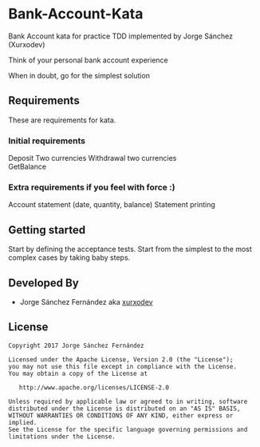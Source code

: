 # Bank-Account-Kata

Bank Account kata for practice TDD implemented by Jorge Sánchez (Xurxodev)

Think of your personal bank account experience

When in doubt, go for the simplest solution

## Requirements

These are requirements for kata.

### Initial requirements

Deposit Two currencies
Withdrawal two currencies  
GetBalance 

### Extra requirements if you feel with force :)

Account statement (date, quantity, balance) 
Statement printing 

## Getting started

Start by defining the acceptance tests. 
Start from the simplest to the most complex cases by taking baby steps.

## Developed By

* Jorge Sánchez Fernández aka [xurxodev](https://twitter.com/xurxodev)

## License


    Copyright 2017 Jorge Sánchez Fernández

    Licensed under the Apache License, Version 2.0 (the "License");
    you may not use this file except in compliance with the License.
    You may obtain a copy of the License at

       http://www.apache.org/licenses/LICENSE-2.0

    Unless required by applicable law or agreed to in writing, software
    distributed under the License is distributed on an "AS IS" BASIS,
    WITHOUT WARRANTIES OR CONDITIONS OF ANY KIND, either express or implied.
    See the License for the specific language governing permissions and
    limitations under the License.
